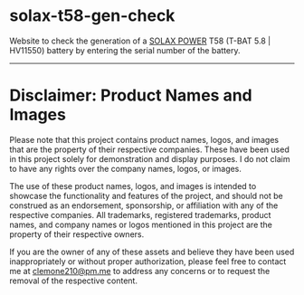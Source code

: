 # solax-t58-gen-check
Website to check the generation of a [SOLAX POWER](https://www.solaxpower.com/) T58 (T-BAT 5.8 | HV11550) battery by entering the serial number of the battery.

***

# Disclaimer: Product Names and Images
Please note that this project contains product names, logos, and images that are the property of their respective companies. These have been used in this project solely for demonstration and display purposes. I do not claim to have any rights over the company names, logos, or images.

The use of these product names, logos, and images is intended to showcase the functionality and features of the project, and should not be construed as an endorsement, sponsorship, or affiliation with any of the respective companies. All trademarks, registered trademarks, product names, and company names or logos mentioned in this project are the property of their respective owners.

If you are the owner of any of these assets and believe they have been used inappropriately or without proper authorization, please feel free to contact me at [clemone210@pm.me](mailto:clemone210@pm.me) to address any concerns or to request the removal of the respective content.
